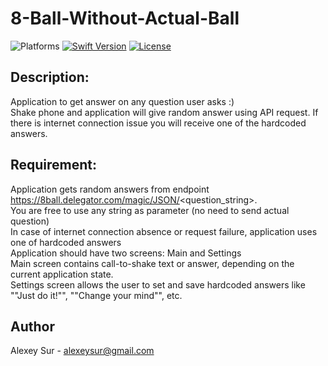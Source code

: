 # 8-Ball-Without-Actual-Ball
![Platforms](https://img.shields.io/badge/Platform-iOS-lightgrey.svg)
[![Swift Version](https://img.shields.io/badge/Swift-5-F16D39.svg?style=flat)](https://developer.apple.com/swift)
[![License](https://img.shields.io/badge/License-Apache%202.0-blue.svg)](https://opensource.org/licenses/Apache-2.0)

## Description:
Application to get answer on any question user asks :)<br>
Shake phone and application will give random answer using API request. If there is internet connection issue you will receive one of the hardcoded answers.

## Requirement:
Application gets random answers from endpoint https://8ball.delegator.com/magic/JSON/<question_string>. <br>
You are free to use any string as parameter (no need to send actual question) <br>
In case of internet connection absence or request failure, application uses one of hardcoded answers <br>
Application should have two screens: Main and Settings <br>
Main screen contains call-to-shake text or answer, depending on the current application state. <br>
Settings screen allows the user to set and save hardcoded answers like ""Just do it!"", ""Change your mind"", etc.

## Author
Alexey Sur - alexeysur@gmail.com
